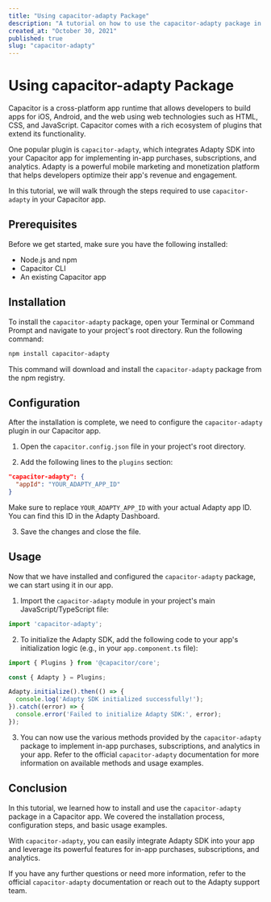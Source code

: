 ```yaml
---
title: "Using capacitor-adapty Package"
description: "A tutorial on how to use the capacitor-adapty package in your Capacitor app."
created_at: "October 30, 2021"
published: true
slug: "capacitor-adapty"
---
```


# Using capacitor-adapty Package

Capacitor is a cross-platform app runtime that allows developers to build apps for iOS, Android, and the web using web technologies such as HTML, CSS, and JavaScript. Capacitor comes with a rich ecosystem of plugins that extend its functionality.

One popular plugin is `capacitor-adapty`, which integrates Adapty SDK into your Capacitor app for implementing in-app purchases, subscriptions, and analytics. Adapty is a powerful mobile marketing and monetization platform that helps developers optimize their app's revenue and engagement.

In this tutorial, we will walk through the steps required to use `capacitor-adapty` in your Capacitor app.

## Prerequisites

Before we get started, make sure you have the following installed:

- Node.js and npm
- Capacitor CLI
- An existing Capacitor app

## Installation

To install the `capacitor-adapty` package, open your Terminal or Command Prompt and navigate to your project's root directory. Run the following command:

```bash
npm install capacitor-adapty
```

This command will download and install the `capacitor-adapty` package from the npm registry.

## Configuration

After the installation is complete, we need to configure the `capacitor-adapty` plugin in our Capacitor app.

1. Open the `capacitor.config.json` file in your project's root directory.

2. Add the following lines to the `plugins` section:

```json
"capacitor-adapty": {
  "appId": "YOUR_ADAPTY_APP_ID"
}
```

Make sure to replace `YOUR_ADAPTY_APP_ID` with your actual Adapty app ID. You can find this ID in the Adapty Dashboard.

3. Save the changes and close the file.

## Usage

Now that we have installed and configured the `capacitor-adapty` package, we can start using it in our app.

1. Import the `capacitor-adapty` module in your project's main JavaScript/TypeScript file:

```javascript
import 'capacitor-adapty';
```

2. To initialize the Adapty SDK, add the following code to your app's initialization logic (e.g., in your `app.component.ts` file):

```javascript
import { Plugins } from '@capacitor/core';

const { Adapty } = Plugins;

Adapty.initialize().then(() => {
  console.log('Adapty SDK initialized successfully!');
}).catch((error) => {
  console.error('Failed to initialize Adapty SDK:', error);
});
```

3. You can now use the various methods provided by the `capacitor-adapty` package to implement in-app purchases, subscriptions, and analytics in your app. Refer to the official `capacitor-adapty` documentation for more information on available methods and usage examples.

## Conclusion

In this tutorial, we learned how to install and use the `capacitor-adapty` package in a Capacitor app. We covered the installation process, configuration steps, and basic usage examples.

With `capacitor-adapty`, you can easily integrate Adapty SDK into your app and leverage its powerful features for in-app purchases, subscriptions, and analytics.

If you have any further questions or need more information, refer to the official `capacitor-adapty` documentation or reach out to the Adapty support team.